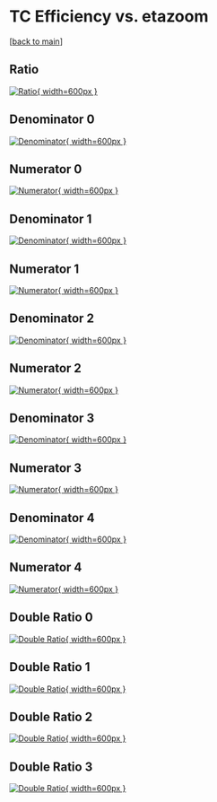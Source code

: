 # TC Efficiency vs. etazoom

[[back to main](./)]



## Ratio

[![Ratio](../mtv/var/TC_xtr_321_1_eff_etazoom.png){ width=600px }](../mtv/var/TC_xtr_321_1_eff_etazoom.pdf)

## Denominator 0

[![Denominator](../mtv/den/TC_xtr_321_1_eff_etazoom_den0.png){ width=600px }](../mtv/den/TC_xtr_321_1_eff_etazoom_den0.pdf)

## Numerator 0

[![Numerator](../mtv/num/TC_xtr_321_1_eff_etazoom_num0.png){ width=600px }](../mtv/num/TC_xtr_321_1_eff_etazoom_num0.pdf)

## Denominator 1

[![Denominator](../mtv/den/TC_xtr_321_1_eff_etazoom_den1.png){ width=600px }](../mtv/den/TC_xtr_321_1_eff_etazoom_den1.pdf)

## Numerator 1

[![Numerator](../mtv/num/TC_xtr_321_1_eff_etazoom_num1.png){ width=600px }](../mtv/num/TC_xtr_321_1_eff_etazoom_num1.pdf)

## Denominator 2

[![Denominator](../mtv/den/TC_xtr_321_1_eff_etazoom_den2.png){ width=600px }](../mtv/den/TC_xtr_321_1_eff_etazoom_den2.pdf)

## Numerator 2

[![Numerator](../mtv/num/TC_xtr_321_1_eff_etazoom_num2.png){ width=600px }](../mtv/num/TC_xtr_321_1_eff_etazoom_num2.pdf)

## Denominator 3

[![Denominator](../mtv/den/TC_xtr_321_1_eff_etazoom_den3.png){ width=600px }](../mtv/den/TC_xtr_321_1_eff_etazoom_den3.pdf)

## Numerator 3

[![Numerator](../mtv/num/TC_xtr_321_1_eff_etazoom_num3.png){ width=600px }](../mtv/num/TC_xtr_321_1_eff_etazoom_num3.pdf)

## Denominator 4

[![Denominator](../mtv/den/TC_xtr_321_1_eff_etazoom_den4.png){ width=600px }](../mtv/den/TC_xtr_321_1_eff_etazoom_den4.pdf)

## Numerator 4

[![Numerator](../mtv/num/TC_xtr_321_1_eff_etazoom_num4.png){ width=600px }](../mtv/num/TC_xtr_321_1_eff_etazoom_num4.pdf)

## Double Ratio 0

[![Double Ratio](../mtv/ratio/TC_xtr_321_1_eff_etazoom_ratio0.png){ width=600px }](../mtv/ratio/TC_xtr_321_1_eff_etazoom_ratio0.pdf)

## Double Ratio 1

[![Double Ratio](../mtv/ratio/TC_xtr_321_1_eff_etazoom_ratio1.png){ width=600px }](../mtv/ratio/TC_xtr_321_1_eff_etazoom_ratio1.pdf)

## Double Ratio 2

[![Double Ratio](../mtv/ratio/TC_xtr_321_1_eff_etazoom_ratio2.png){ width=600px }](../mtv/ratio/TC_xtr_321_1_eff_etazoom_ratio2.pdf)

## Double Ratio 3

[![Double Ratio](../mtv/ratio/TC_xtr_321_1_eff_etazoom_ratio3.png){ width=600px }](../mtv/ratio/TC_xtr_321_1_eff_etazoom_ratio3.pdf)

